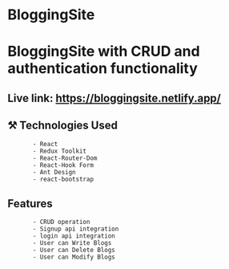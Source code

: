 # BloggingSite
# BloggingSite with CRUD and authentication functionality 

## Live link: https://bloggingsite.netlify.app/

## ⚒️ Technologies Used

           - React
           - Redux Toolkit
           - React-Router-Dom
           - React-Hook Form
           - Ant Design
           - react-bootstrap
           
 ## Features
    
           - CRUD operation 
           - Signup api integration
           - login api integration
           - User can Write Blogs
           - User can Delete Blogs
           - User can Modify Blogs

